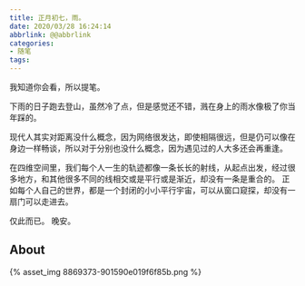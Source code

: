 ```yaml
---
title: 正月初七，雨。
date: 2020/03/28 16:24:14
abbrlink: @@abbrlink
categories:
- 随笔
tags:
---
```

我知道你会看，所以提笔。

下雨的日子跑去登山，虽然冷了点，但是感觉还不错，溅在身上的雨水像极了你当年踩的。

现代人其实对距离没什么概念，因为网络很发达，即使相隔很远，但是仍可以像在身边一样畅谈，所以对于分别也没什么概念，因为遇见过的人大多还会再重逢。

在四维空间里，我们每个人一生的轨迹都像一条长长的射线，从起点出发，经过很多地方，和其他很多不同的线相交或是平行或是渐近，却没有一条是重合的。
正如每个人自己的世界，都是一个封闭的小小平行宇宙，可以从窗口窥探，却没有一扇门可以走进去。

仅此而已。
晚安。


## About
{% asset_img 8869373-901590e019f6f85b.png %}
